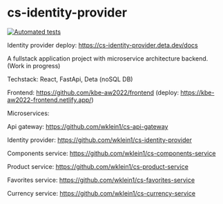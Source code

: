 # cs-identity-provider

[![Automated tests](https://github.com/wklein1/cs-identity-provider/actions/workflows/python-app.yml/badge.svg?branch=main)](https://github.com/wklein1/cs-identity-provider/actions/workflows/python-app.yml)


Identity provider deploy: https://cs-identity-provider.deta.dev/docs

A fullstack application project with microservice architecture backend. (Work in progress)

Techstack: React, FastApi, Deta (noSQL DB)

Frontend: https://github.com/kbe-aw2022/frontend 	(deploy: https://kbe-aw2022-frontend.netlify.app/)

Microservices:

Api gateway: https://github.com/wklein1/cs-api-gateway

Identity provider: https://github.com/wklein1/cs-identity-provider

Components service: https://github.com/wklein1/cs-components-service

Product service: https://github.com/wklein1/cs-product-service

Favorites service: https://github.com/wklein1/cs-favorites-service

Currency service: https://github.com/wklein1/cs-currency-service
